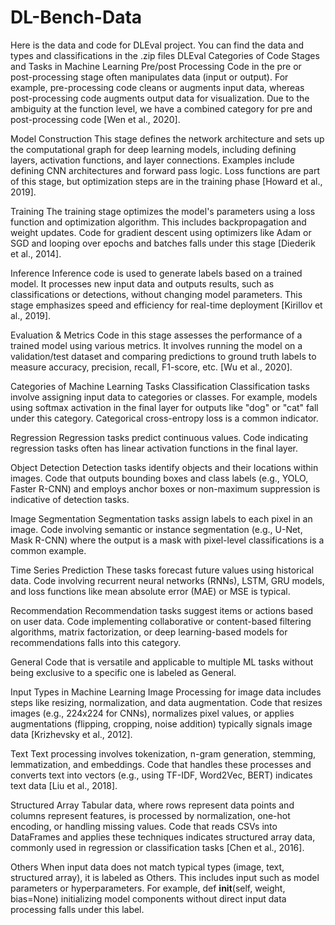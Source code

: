 # DL-Bench-Data

Here is the data and code for DLEval project.
You can find the data and types and classifications in the .zip files
DLEval
Categories of Code Stages and Tasks in Machine Learning
Pre/post Processing
Code in the pre or post-processing stage often manipulates data (input or output). For example, pre-processing code cleans or augments input data, whereas post-processing code augments output data for visualization. Due to the ambiguity at the function level, we have a combined category for pre and post-processing code [Wen et al., 2020].

Model Construction
This stage defines the network architecture and sets up the computational graph for deep learning models, including defining layers, activation functions, and layer connections. Examples include defining CNN architectures and forward pass logic. Loss functions are part of this stage, but optimization steps are in the training phase [Howard et al., 2019].

Training
The training stage optimizes the model's parameters using a loss function and optimization algorithm. This includes backpropagation and weight updates. Code for gradient descent using optimizers like Adam or SGD and looping over epochs and batches falls under this stage [Diederik et al., 2014].

Inference
Inference code is used to generate labels based on a trained model. It processes new input data and outputs results, such as classifications or detections, without changing model parameters. This stage emphasizes speed and efficiency for real-time deployment [Kirillov et al., 2019].

Evaluation & Metrics
Code in this stage assesses the performance of a trained model using various metrics. It involves running the model on a validation/test dataset and comparing predictions to ground truth labels to measure accuracy, precision, recall, F1-score, etc. [Wu et al., 2020].

Categories of Machine Learning Tasks
Classification
Classification tasks involve assigning input data to categories or classes. For example, models using softmax activation in the final layer for outputs like "dog" or "cat" fall under this category. Categorical cross-entropy loss is a common indicator.

Regression
Regression tasks predict continuous values. Code indicating regression tasks often has linear activation functions in the final layer.

Object Detection
Detection tasks identify objects and their locations within images. Code that outputs bounding boxes and class labels (e.g., YOLO, Faster R-CNN) and employs anchor boxes or non-maximum suppression is indicative of detection tasks.

Image Segmentation
Segmentation tasks assign labels to each pixel in an image. Code involving semantic or instance segmentation (e.g., U-Net, Mask R-CNN) where the output is a mask with pixel-level classifications is a common example.

Time Series Prediction
These tasks forecast future values using historical data. Code involving recurrent neural networks (RNNs), LSTM, GRU models, and loss functions like mean absolute error (MAE) or MSE is typical.

Recommendation
Recommendation tasks suggest items or actions based on user data. Code implementing collaborative or content-based filtering algorithms, matrix factorization, or deep learning-based models for recommendations falls into this category.

General
Code that is versatile and applicable to multiple ML tasks without being exclusive to a specific one is labeled as General.

Input Types in Machine Learning
Image
Processing for image data includes steps like resizing, normalization, and data augmentation. Code that resizes images (e.g., 224x224 for CNNs), normalizes pixel values, or applies augmentations (flipping, cropping, noise addition) typically signals image data [Krizhevsky et al., 2012].

Text
Text processing involves tokenization, n-gram generation, stemming, lemmatization, and embeddings. Code that handles these processes and converts text into vectors (e.g., using TF-IDF, Word2Vec, BERT) indicates text data [Liu et al., 2018].

Structured Array
Tabular data, where rows represent data points and columns represent features, is processed by normalization, one-hot encoding, or handling missing values. Code that reads CSVs into DataFrames and applies these techniques indicates structured array data, commonly used in regression or classification tasks [Chen et al., 2016].

Others
When input data does not match typical types (image, text, structured array), it is labeled as Others. This includes input such as model parameters or hyperparameters. For example, def __init__(self, weight, bias=None) initializing model components without direct input data processing falls under this label.
